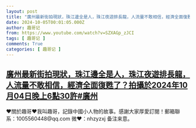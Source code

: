 ```yaml
---
layout: post
title: "廣州最新街拍現狀，珠江邊全是人，珠江夜遊排長龍，人流量不敢相信，經濟全面復甦了？拍攝於2024年10月04日晚上6點30許#廣州"
date: 2024-10-05T00:01:05.000Z
author: 趣哥记
from: https://www.youtube.com/watch?v=SZXAGp_zJCI
tags: [ 趣哥记 ]
comments: True
categories: [ 趣哥记 ]
---
```

<!--1728086465000-->
[廣州最新街拍現狀，珠江邊全是人，珠江夜遊排長龍，人流量不敢相信，經濟全面復甦了？拍攝於2024年10月04日晚上6點30許#廣州](https://www.youtube.com/watch?v=SZXAGp_zJCI)
------

<div>
♥關於趣哥♥我叫趣哥，記錄中國小人物的故事。感謝大家厚愛訂閱！郵箱聯系：1005560448@qq.com 微❤：nhzyzxj 备注来意。
</div>
